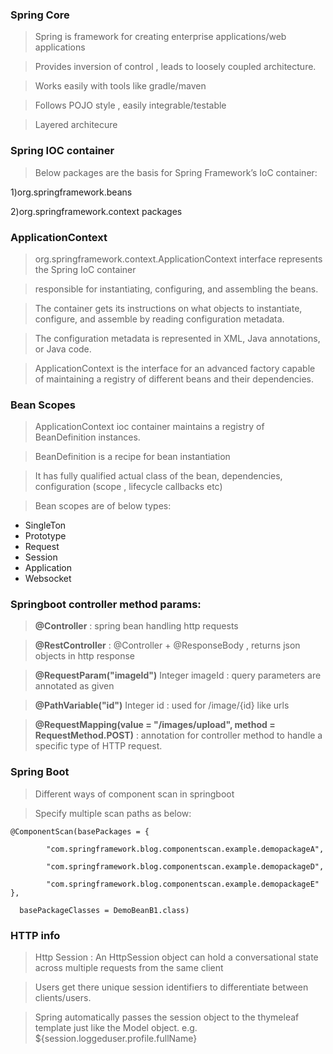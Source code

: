 ### Spring Core

> Spring is framework for creating enterprise applications/web applications 

> Provides inversion of control , leads to loosely coupled architecture.

> Works easily with tools like gradle/maven

> Follows POJO style , easily integrable/testable

> Layered architecure

### Spring IOC container

> Below packages are the basis for  Spring Framework’s IoC container:

1)org.springframework.beans 

2)org.springframework.context packages 


### ApplicationContext

> org.springframework.context.ApplicationContext interface represents the Spring IoC container 

> responsible for instantiating, configuring, and assembling the beans.

> The container gets its instructions on what objects to instantiate, configure, and assemble by reading configuration metadata.

> The configuration metadata is represented in XML, Java annotations, or Java code.

>  ApplicationContext is the interface for an advanced factory capable of maintaining a registry of different beans and their dependencies.
  
  
 ### Bean Scopes
 
 > ApplicationContext ioc container maintains a registry of BeanDefinition instances.
 
 > BeanDefinition is a recipe for bean instantiation
 
 > It has fully qualified actual class of the bean, dependencies, configuration (scope , lifecycle callbacks etc)

 > Bean scopes are of below types:
 
 - SingleTon
 - Prototype
 - Request
 - Session
 - Application
 - Websocket
 



### Springboot controller method params:

> **@Controller** : spring bean handling http requests

> **@RestController** : @Controller + @ResponseBody , returns json objects in http response

> **@RequestParam("imageId")** Integer imageId : query parameters are annotated as given

> **@PathVariable("id")** Integer id : used for /image/{id} like urls

> **@RequestMapping(value = "/images/upload", method = RequestMethod.POST)** : annotation for controller method to handle a specific type of HTTP request.



### Spring Boot 

> Different ways of component scan in springboot

> Specify multiple scan paths as below:

`@ComponentScan(basePackages = {`

`        "com.springframework.blog.componentscan.example.demopackageA",`

`        "com.springframework.blog.componentscan.example.demopackageD",`

`        "com.springframework.blog.componentscan.example.demopackageE"`
    `},`
    
`  basePackageClasses = DemoBeanB1.class)`




### HTTP info

> Http Session : An HttpSession object can hold a conversational state across multiple requests from the same client

> Users get there unique session identifiers to differentiate between clients/users.

> Spring automatically passes the session object to the thymeleaf template just like the Model object. e.g. ${session.loggeduser.profile.fullName}
